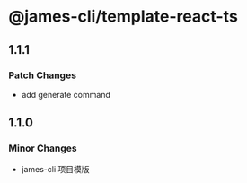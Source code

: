 # @james-cli/template-react-ts

## 1.1.1

### Patch Changes

- add generate command

## 1.1.0

### Minor Changes

- james-cli 项目模版
